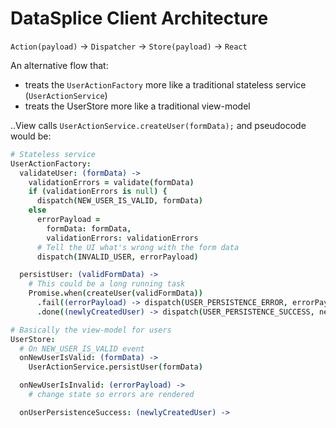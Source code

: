 # DataSplice Client Architecture

`Action(payload)` -> `Dispatcher` -> `Store(payload)` -> `React`


An alternative flow that:

- treats the `UserActionFactory` more like a traditional stateless service (`UserActionService`)
- treats the UserStore more like a traditional view-model

..View calls `UserActionService.createUser(formData);` and pseudocode would be:

```coffeescript
# Stateless service
UserActionFactory:
  validateUser: (formData) ->
    validationErrors = validate(formData)
    if (validationErrors is null) {
      dispatch(NEW_USER_IS_VALID, formData)
    else
      errorPayload =
        formData: formData,
        validationErrors: validationErrors
      # Tell the UI what's wrong with the form data
      dispatch(INVALID_USER, errorPayload)

  persistUser: (validFormData) ->
    # This could be a long running task
    Promise.when(createUser(validFormData))
      .fail((errorPayload) -> dispatch(USER_PERSISTENCE_ERROR, errorPayload))
      .done((newlyCreatedUser) -> dispatch(USER_PERSISTENCE_SUCCESS, newlyCreatedUser))

# Basically the view-model for users
UserStore:
  # On NEW_USER_IS_VALID event
  onNewUserIsValid: (formData) ->
    UserActionService.persistUser(formData)

  onNewUserIsInvalid: (errorPayload) ->
    # change state so errors are rendered

  onUserPersistenceSuccess: (newlyCreatedUser) ->

```
